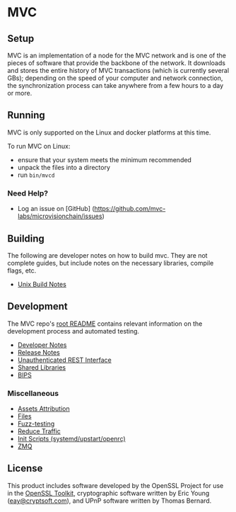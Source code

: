 MVC
=====================

Setup
---------------------
MVC is an implementation of a node for the MVC network and is one of the pieces of software that provide 
the backbone of the network. It downloads and stores the entire history of MVC transactions (which is currently 
several GBs); depending on the speed of your computer and network connection, the synchronization process can take 
anywhere from a few hours to a day or more.

Running
---------------------
MVC is only supported on the Linux and docker platforms at this time.

To run MVC on Linux:

* ensure that your system meets the minimum recommended
* unpack the files into a directory
* run `bin/mvcd`
 
### Need Help?

* Log an issue on [GitHub] (https://github.com/mvc-labs/microvisionchain/issues)

Building
---------------------
The following are developer notes on how to build mvc. They are not complete guides, but include notes on the 
necessary libraries, compile flags, etc.

- [Unix Build Notes](build-unix.md)

Development
---------------------
The MVC repo's [root README](/README.md) contains relevant information on the development process and automated 
testing.

- [Developer Notes](developer-notes.md)
- [Release Notes](release-notes.md)
- [Unauthenticated REST Interface](REST-interface.md)
- [Shared Libraries](shared-libraries.md)
- [BIPS](bips.md)

### Miscellaneous
- [Assets Attribution](assets-attribution.md)
- [Files](files.md)
- [Fuzz-testing](fuzzing.md)
- [Reduce Traffic](reduce-traffic.md)
- [Init Scripts (systemd/upstart/openrc)](init.md)
- [ZMQ](zmq.md)

License
---------------------
This product includes software developed by the OpenSSL 
Project for use in the [OpenSSL Toolkit](https://www.openssl.org/), cryptographic software written by Eric Young 
([eay@cryptsoft.com](mailto:eay@cryptsoft.com)), and UPnP software written by Thomas Bernard.
